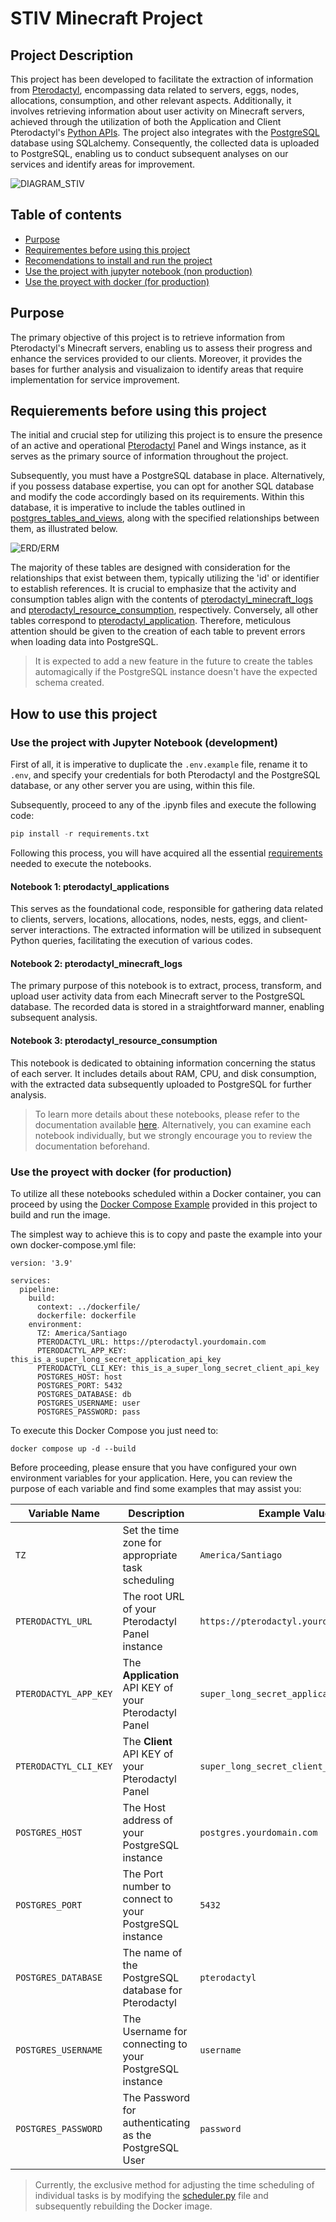 # STIV Minecraft Project

## Project Description

This project has been developed to facilitate the extraction of information from [Pterodactyl](https://pterodactyl.io), encompassing data related to servers, eggs, nodes, allocations, consumption, and other relevant aspects. Additionally, it involves retrieving information about user activity on Minecraft servers, achieved through the utilization of both the Application and Client Pterodactyl's [Python APIs](https://github.com/iamkubi/pydactyl). The project also integrates with the [PostgreSQL](https://www.postgresql.org) database using SQLalchemy. Consequently, the collected data is uploaded to PostgreSQL, enabling us to conduct subsequent analyses on our services and identify areas for improvement.

![DIAGRAM_STIV](Images/Diagram_STIV.png)

## Table of contents
* [Purpose](#purpose)
* [Requirementes before using this project](#requierements-before-using-this-project)
* [Recomendations to install and run the project](#recomendations-to-install-and-run-the-project)
* [Use the project with jupyter notebook (non production)](#use-the-project-with-jupyter-notebook-non-production)
* [Use the proyect with docker (for production)](#use-the-proyect-with-docker-for-production)

## Purpose

The primary objective of this project is to retrieve information from Pterodactyl's Minecraft servers, enabling us to assess their progress and enhance the services provided to our clients. Moreover, it provides the bases for further analysis and visualizaion to identify areas that require implementation for service improvement.

## Requierements before using this project

The initial and crucial step for utilizing this project is to ensure the presence of an active and operational [Pterodactyl](https://pterodactyl.io) Panel and Wings instance, as it serves as the primary source of information throughout the project.

Subsequently, you must have a PostgreSQL database in place. Alternatively, if you possess database expertise, you can opt for another SQL database and modify the code accordingly based on its requirements. Within this database, it is imperative to include the tables outlined in [postgres_tables_and_views](/postgres_tables_and_views), along with the specified relationships between them, as illustrated below.

![ERD/ERM](Images/ERD_pterodactyl.jpg)

The majority of these tables are designed with consideration for the relationships that exist between them, typically utilizing the 'id' or identifier to establish references. It is crucial to emphasize that the activity and consumption tables align with the contents of [pterodactyl_minecraft_logs](/development_notebook/pterodactyl_minecraft_logs.ipynb) and [pterodactyl_resource_consumption](/development_notebook/pterodactyl_resource_consumption.ipynb), respectively. Conversely, all other tables correspond to [pterodactyl_application](/development_notebook/pterodactyl_application.ipynb). Therefore, meticulous attention should be given to the creation of each table to prevent errors when loading data into PostgreSQL.

> It is expected to add a new feature in the future to create the tables automagically if the PostgreSQL instance doesn't have the expected schema created.

## How to use this project

### Use the project with Jupyter Notebook (development)

First of all, it is imperative to duplicate the `.env.example` file, rename it to `.env`, and specify your credentials for both Pterodactyl and the PostgreSQL database, or any other server you are using, within this file.

Subsequently, proceed to any of the .ipynb files and execute the following code:

```python
pip install -r requirements.txt
```

Following this process, you will have acquired all the essential [requirements](/development_notebook/requirements.txt) needed to execute the notebooks.

#### Notebook 1: pterodactyl_applications

This serves as the foundational code, responsible for gathering data related to clients, servers, locations, allocations, nodes, nests, eggs, and client-server interactions. The extracted information will be utilized in subsequent Python queries, facilitating the execution of various codes.

#### Notebook 2: pterodactyl_minecraft_logs

The primary purpose of this notebook is to extract, process, transform, and upload user activity data from each Minecraft server to the PostgreSQL database. The recorded data is stored in a straightforward manner, enabling subsequent analysis.

#### Notebook 3: pterodactyl_resource_consumption

This notebook is dedicated to obtaining information concerning the status of each server. It includes details about RAM, CPU, and disk consumption, with the extracted data subsequently uploaded to PostgreSQL for further analysis.

> To learn more details about these notebooks, please refer to the documentation available [here](/development_notebook). Alternatively, you can examine each notebook individually, but we strongly encourage you to review the documentation beforehand.

### Use the proyect with docker (for production)
To utilize all these notebooks scheduled within a Docker container, you can proceed by using the [Docker Compose Example](dockercompose/docker-compose.example.yml) provided in this project to build and run the image.

The simplest way to achieve this is to copy and paste the example into your own docker-compose.yml file:

```
version: '3.9'

services:
  pipeline:
    build:
      context: ../dockerfile/
      dockerfile: dockerfile
    environment:
      TZ: America/Santiago
      PTERODACTYL_URL: https://pterodactyl.yourdomain.com
      PTERODACTYL_APP_KEY: this_is_a_super_long_secret_application_api_key
      PTERODACTYL_CLI_KEY: this_is_a_super_long_secret_client_api_key
      POSTGRES_HOST: host
      POSTGRES_PORT: 5432
      POSTGRES_DATABASE: db
      POSTGRES_USERNAME: user
      POSTGRES_PASSWORD: pass
```

To execute this Docker Compose you just need to:

```
docker compose up -d --build
```

Before proceeding, please ensure that you have configured your own environment variables for your application. Here, you can review the purpose of each variable and find some examples that may assist you:

| Variable Name     | Description                             | Example Value        |
|-------------------|-----------------------------------------|----------------------|
| `TZ` | Set the time zone for appropriate task scheduling | `America/Santiago` |
| `PTERODACTYL_URL` | The root URL of your Pterodactyl Panel instance | `https://pterodactyl.yourdomain.com` |
| `PTERODACTYL_APP_KEY` | The **Application** API KEY of your Pterodactyl Panel | `super_long_secret_application_api_key` |
| `PTERODACTYL_CLI_KEY` | The **Client** API KEY of your Pterodactyl Panel | `super_long_secret_client_api_key` |
| `POSTGRES_HOST` | The Host address of your PostgreSQL instance | `postgres.yourdomain.com` |
| `POSTGRES_PORT` | The Port number to connect to your PostgreSQL instance | `5432` |
| `POSTGRES_DATABASE` | The name of the PostgreSQL database for Pterodactyl | `pterodactyl` |
| `POSTGRES_USERNAME` | The Username for connecting to your PostgreSQL instance | `username` |
| `POSTGRES_PASSWORD` | The Password for authenticating as the PostgreSQL User | `password` |

> Currently, the exclusive method for adjusting the time scheduling of individual tasks is by modifying the [scheduler.py](dockerfile/scheduler.py) file and subsequently rebuilding the Docker image.